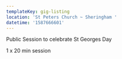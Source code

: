 ```yaml
---
templateKey: gig-listing
location: 'St Peters Church ~ Sheringham '
datetime: '1587666601'
---
```

Public Session to celebrate St Georges Day 

1 x 20 min session
